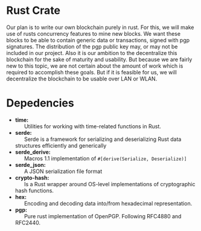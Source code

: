# Rust Crate

Our plan is to write our own blockchain purely in rust. For this, we will make use of rusts concurrency features to mine new 
blocks. We want these blocks to be able to contain generic data or transactions, signed with pgp signatures. The distribution
of the pgp public key may, or may not be included in our project. Also it is our ambition to the decentralize this blockchain
for the sake of maturity and usability. But because we are fairly new to this topic, we are not certain about the amount of 
work which is required to accomplish these goals. But if it is feasible for us, we will decentralize the blockchain to be 
usable over LAN or WLAN.

# Depedencies
* **time:**  
  &nbsp;&nbsp;&nbsp;&nbsp;&nbsp;&nbsp;Utilities for working with time-related functions in Rust.
* **serde:**  
  &nbsp;&nbsp;&nbsp;&nbsp;&nbsp;&nbsp;Serde is a framework for serializing and deserializing Rust data structures efficiently and generically
* **serde_derive:**  
  &nbsp;&nbsp;&nbsp;&nbsp;&nbsp;&nbsp;Macros 1.1 implementation of ```#[derive(Serialize, Deserialize)]```
* **serde_json:**  
  &nbsp;&nbsp;&nbsp;&nbsp;&nbsp;&nbsp;A JSON serialization file format
* **crypto-hash:**  
  &nbsp;&nbsp;&nbsp;&nbsp;&nbsp;&nbsp;Is a Rust wrapper around OS-level implementations of cryptographic hash functions.
* **hex:**    
  &nbsp;&nbsp;&nbsp;&nbsp;&nbsp;&nbsp;Encoding and decoding data into/from hexadecimal representation.
* **pgp:**  
  &nbsp;&nbsp;&nbsp;&nbsp;&nbsp;&nbsp;Pure rust implementation of OpenPGP. Following RFC4880 and RFC2440.
